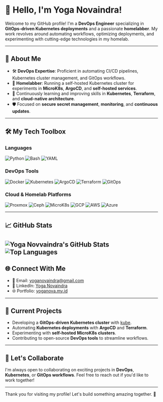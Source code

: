 # 👋 Hello, I'm Yoga Novaindra!

Welcome to my GitHub profile! I'm a **DevOps Engineer** specializing in **GitOps-driven Kubernetes deployments** and a passionate **homelabber**. My work revolves around automating workflows, optimizing deployments, and experimenting with cutting-edge technologies in my homelab.

---

## 🌟 About Me
- 🛠 **DevOps Expertise**: Proficient in automating CI/CD pipelines, Kubernetes cluster management, and GitOps workflows.
- 🏡 **Homelabber**: Running a self-hosted Kubernetes cluster for experiments in **MicroK8s**, **ArgoCD**, and **self-hosted services**.
- 🌱 Continuously learning and improving skills in **Kubernetes**, **Terraform**, and **cloud-native architecture**.
- 🛡 Focused on **secure secret management**, **monitoring**, and **continuous updates**.

---

## 🛠️ My Tech Toolbox
### **Languages**
![Python](https://img.shields.io/badge/-Python-3776AB?style=flat-square&logo=python&logoColor=white)
![Bash](https://img.shields.io/badge/-Bash-4EAA25?style=flat-square&logo=gnu-bash&logoColor=white)
![YAML](https://img.shields.io/badge/-YAML-000000?style=flat-square&logo=yaml&logoColor=white)

### **DevOps Tools**
![Docker](https://img.shields.io/badge/-Docker-2496ED?style=flat-square&logo=docker&logoColor=white)
![Kubernetes](https://img.shields.io/badge/-Kubernetes-326CE5?style=flat-square&logo=kubernetes&logoColor=white)
![ArgoCD](https://img.shields.io/badge/-ArgoCD-EA4AAA?style=flat-square&logo=argo&logoColor=white)
![Terraform](https://img.shields.io/badge/-Terraform-7B42BC?style=flat-square&logo=terraform&logoColor=white)
![GitOps](https://img.shields.io/badge/-GitOps-FF4500?style=flat-square&logo=git&logoColor=white)

### **Cloud & Homelab Platforms**
![Proxmox](https://img.shields.io/badge/-Proxmox-E57000?style=flat-square&logo=proxmox&logoColor=white)
![Ceph](https://img.shields.io/badge/-Ceph-FF2B2B?style=flat-square&logo=ceph&logoColor=white)
![MicroK8s](https://img.shields.io/badge/-MicroK8s-3C3C3D?style=flat-square&logo=kubernetes&logoColor=white)
![GCP](https://img.shields.io/badge/-GCP-4285F4?style=flat-square&logo=google-cloud&logoColor=white)
![AWS](https://img.shields.io/badge/-AWS-232F3E?style=flat-square&logo=amazon-aws&logoColor=white)
![Azure](https://img.shields.io/badge/-Azure-0078D4?style=flat-square&logo=microsoft-azure&logoColor=white)

---

## 📈 GitHub Stats
![Yoga Novvaindra's GitHub Stats](https://github-readme-stats.vercel.app/api?username=YogaNovvaindra&show_icons=true&theme=tokyonight&count_private=true)
![Top Languages](https://github-readme-stats.vercel.app/api/top-langs/?username=YogaNovvaindra&layout=compact&theme=tokyonight&count_private=true)
---

## 🌐 Connect With Me
- 📧 Email: [yoganovaindra@gmail.com](mailto:yoganovaindra@gmail.com)
- 💼 LinkedIn: [Yoga Novaindra](https://www.linkedin.com/in/yoga-novaindra)
- 🌐 Portfolio: [yoganova.my.id](https://yoganova.my.id)

---

## 🔧 Current Projects
- Developing a **GitOps-driven Kubernetes cluster** with [kube](https://github.com/YogaNovvaindra/kube).
- Automating **Kubernetes deployments** with **ArgoCD** and **Terraform**.
- Experimenting with **self-hosted MicroK8s clusters**.
- Contributing to open-source **DevOps tools** to streamline workflows.

---

## 🤝 Let's Collaborate
I'm always open to collaborating on exciting projects in **DevOps**, **Kubernetes**, or **GitOps workflows**. Feel free to reach out if you'd like to work together!

---

Thank you for visiting my profile! Let's build something amazing together. 🚀

